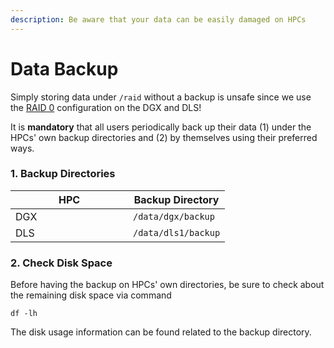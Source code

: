 ```yaml
---
description: Be aware that your data can be easily damaged on HPCs
---
```


# Data Backup

Simply storing data under `/raid` without a backup is unsafe since we use the [RAID 0](https://en.wikipedia.org/wiki/Standard\_RAID\_levels#RAID\_0) configuration on the DGX and DLS!

It is **mandatory** that all users periodically back up their data (1) under the HPCs' own backup directories and (2) by themselves using their preferred ways.

### 1. Backup Directories

<table><thead><tr><th width="172">HPC</th><th>Backup Directory</th></tr></thead><tbody><tr><td>DGX</td><td><code>/data/dgx/backup</code></td></tr><tr><td>DLS</td><td><code>/data/dls1/backup</code></td></tr></tbody></table>

### 2. Check Disk Space

Before having the backup on HPCs' own directories, be sure to check about the remaining disk space via command

```
df -lh
```

The disk usage information can be found related to the backup directory.

